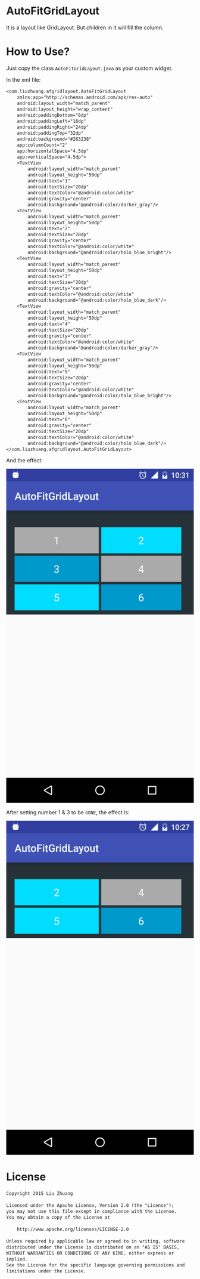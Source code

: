 # AutoFitGridLayout
It is a layout like GridLayout. But children in it will fill the column.

# How to Use?
Just copy the class `AutoFitGridLayout.java` as your custom widget.

In the xml file:

    <com.liuzhuang.afgridlayout.AutoFitGridLayout
        xmlns:app="http://schemas.android.com/apk/res-auto"
        android:layout_width="match_parent"
        android:layout_height="wrap_content"
        android:paddingBottom="8dp"
        android:paddingLeft="16dp"
        android:paddingRight="24dp"
        android:paddingTop="32dp"
        android:background="#263238"
        app:columnCount="2"
        app:horizontalSpace="4.5dp"
        app:verticalSpace="4.5dp">
        <TextView
            android:layout_width="match_parent"
            android:layout_height="50dp"
            android:text="1"
            android:textSize="20dp"
            android:textColor="@android:color/white"
            android:gravity="center"
            android:background="@android:color/darker_gray"/>
        <TextView
            android:layout_width="match_parent"
            android:layout_height="50dp"
            android:text="2"
            android:textSize="20dp"
            android:gravity="center"
            android:textColor="@android:color/white"
            android:background="@android:color/holo_blue_bright"/>
        <TextView
            android:layout_width="match_parent"
            android:layout_height="50dp"
            android:text="3"
            android:textSize="20dp"
            android:gravity="center"
            android:textColor="@android:color/white"
            android:background="@android:color/holo_blue_dark"/>
        <TextView
            android:layout_width="match_parent"
            android:layout_height="50dp"
            android:text="4"
            android:textSize="20dp"
            android:gravity="center"
            android:textColor="@android:color/white"
            android:background="@android:color/darker_gray"/>
        <TextView
            android:layout_width="match_parent"
            android:layout_height="50dp"
            android:text="5"
            android:textSize="20dp"
            android:gravity="center"
            android:textColor="@android:color/white"
            android:background="@android:color/holo_blue_bright"/>
        <TextView
            android:layout_width="match_parent"
            android:layout_height="50dp"
            android:text="6"
            android:gravity="center"
            android:textSize="20dp"
            android:textColor="@android:color/white"
            android:background="@android:color/holo_blue_dark"/>
    </com.liuzhuang.afgridlayout.AutoFitGridLayout>
 
And the effect:

![before](./before.png)

After setting number 1 & 3 to be `GONE`, the effect is:

![after](./after.png)

# License

	Copyright 2015 Liu Zhuang

	Licensed under the Apache License, Version 2.0 (the "License");
	you may not use this file except in compliance with the License.
	You may obtain a copy of the License at

   		http://www.apache.org/licenses/LICENSE-2.0

	Unless required by applicable law or agreed to in writing, software
	distributed under the License is distributed on an "AS IS" BASIS,
	WITHOUT WARRANTIES OR CONDITIONS OF ANY KIND, either express or implied.
	See the License for the specific language governing permissions and
	limitations under the License.
